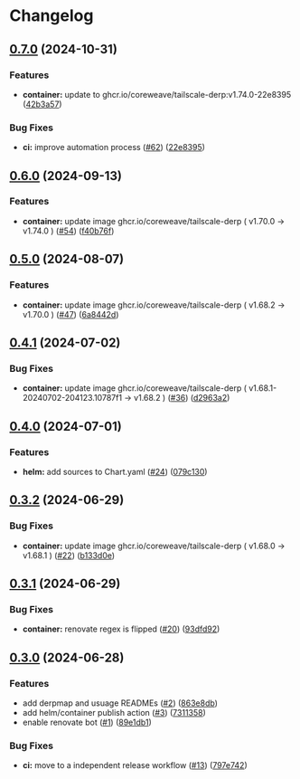 # Changelog

## [0.7.0](https://github.com/coreweave/tailscale-derp/compare/tailscale-derp-v0.6.0...tailscale-derp-v0.7.0) (2024-10-31)


### Features

* **container:** update to ghcr.io/coreweave/tailscale-derp:v1.74.0-22e8395 ([42b3a57](https://github.com/coreweave/tailscale-derp/commit/42b3a57ec6d3c93a4132ba2898a4f09b11bd993b))


### Bug Fixes

* **ci:** improve automation process ([#62](https://github.com/coreweave/tailscale-derp/issues/62)) ([22e8395](https://github.com/coreweave/tailscale-derp/commit/22e8395f5557b667901a1e0c0773c97a5e01b185))

## [0.6.0](https://github.com/coreweave/tailscale-derp/compare/tailscale-derp-v0.5.0...tailscale-derp-v0.6.0) (2024-09-13)


### Features

* **container:** update image ghcr.io/coreweave/tailscale-derp ( v1.70.0 → v1.74.0 ) ([#54](https://github.com/coreweave/tailscale-derp/issues/54)) ([f40b76f](https://github.com/coreweave/tailscale-derp/commit/f40b76f0afbb3109510e77867b8246f77d3f9d3f))

## [0.5.0](https://github.com/coreweave/tailscale-derp/compare/tailscale-derp-v0.4.1...tailscale-derp-v0.5.0) (2024-08-07)


### Features

* **container:** update image ghcr.io/coreweave/tailscale-derp ( v1.68.2 → v1.70.0 ) ([#47](https://github.com/coreweave/tailscale-derp/issues/47)) ([6a8442d](https://github.com/coreweave/tailscale-derp/commit/6a8442de72c947a7a0cee4a4adbfaf43f55d8479))

## [0.4.1](https://github.com/coreweave/tailscale-derp/compare/tailscale-derp-v0.4.0...tailscale-derp-v0.4.1) (2024-07-02)


### Bug Fixes

* **container:** update image ghcr.io/coreweave/tailscale-derp ( v1.68.1-20240702-204123.10787f1 → v1.68.2 ) ([#36](https://github.com/coreweave/tailscale-derp/issues/36)) ([d2963a2](https://github.com/coreweave/tailscale-derp/commit/d2963a223f10bbee45056727b319c2cbd7f4e98a))

## [0.4.0](https://github.com/coreweave/tailscale-derp/compare/tailscale-derp-v0.3.2...tailscale-derp-v0.4.0) (2024-07-01)


### Features

* **helm:** add sources to Chart.yaml ([#24](https://github.com/coreweave/tailscale-derp/issues/24)) ([079c130](https://github.com/coreweave/tailscale-derp/commit/079c1300b9f6439fa8885245d6017861ab640cf1))

## [0.3.2](https://github.com/coreweave/tailscale-derp/compare/tailscale-derp-v0.3.1...tailscale-derp-v0.3.2) (2024-06-29)


### Bug Fixes

* **container:** update image ghcr.io/coreweave/tailscale-derp ( v1.68.0 → v1.68.1 ) ([#22](https://github.com/coreweave/tailscale-derp/issues/22)) ([b133d0e](https://github.com/coreweave/tailscale-derp/commit/b133d0e7da72f7f279cf8ce16f3cb6ba54b0a713))

## [0.3.1](https://github.com/coreweave/tailscale-derp/compare/tailscale-derp-v0.3.0...tailscale-derp-v0.3.1) (2024-06-29)


### Bug Fixes

* **container:** renovate regex is flipped ([#20](https://github.com/coreweave/tailscale-derp/issues/20)) ([93dfd92](https://github.com/coreweave/tailscale-derp/commit/93dfd92a7b4e0c2fcce24ce113c5f2856e9f16c6))

## [0.3.0](https://github.com/coreweave/tailscale-derp/compare/tailscale-derp-v0.2.0...tailscale-derp-v0.3.0) (2024-06-28)


### Features

* add derpmap and usuage READMEs ([#2](https://github.com/coreweave/tailscale-derp/issues/2)) ([863e8db](https://github.com/coreweave/tailscale-derp/commit/863e8dbb62fb385d8a5deff9b531626b2af6c950))
* add helm/container publish action ([#3](https://github.com/coreweave/tailscale-derp/issues/3)) ([7311358](https://github.com/coreweave/tailscale-derp/commit/73113580eb20e285146bfb4b415139cccd70dd9b))
* enable renovate bot ([#1](https://github.com/coreweave/tailscale-derp/issues/1)) ([89e1db1](https://github.com/coreweave/tailscale-derp/commit/89e1db16ca568128e81753808480c7c770bae94b))


### Bug Fixes

* **ci:** move to a independent release workflow  ([#13](https://github.com/coreweave/tailscale-derp/issues/13)) ([797e742](https://github.com/coreweave/tailscale-derp/commit/797e74281eab45376f3f6b7937798a4eab1376bc))
